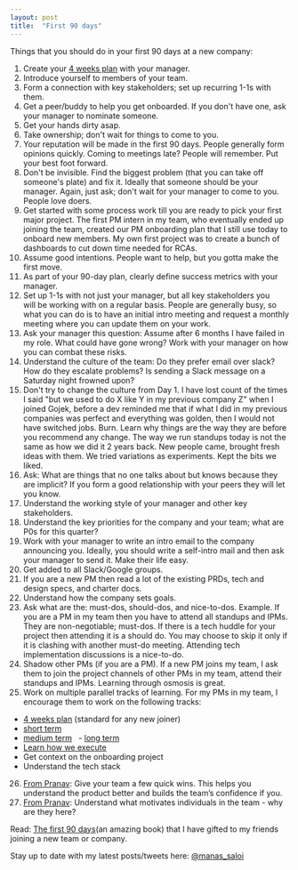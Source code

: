 ```yaml
---
layout: post
title:  "First 90 days"
---
```


Things that you should do in your first 90 days at a new company:

1. Create your [4 weeks plan](https://docs.google.com/spreadsheets/d/1nmiiI36JARS_xufVTbUOXQGtVYCHyNxg5zKhKmVCwlQ/edit?usp=sharing) with your manager.
2. Introduce yourself to members of your team.
3. Form a connection with key stakeholders; set up recurring 1-1s with them.
4. Get a peer/buddy to help you get onboarded. If you don't have one, ask your manager to nominate someone.
5. Get your hands dirty asap.
6. Take ownership; don't wait for things to come to you.
7. Your reputation will be made in the first 90 days. People generally form opinions quickly. Coming to meetings late? People will remember. Put your best foot forward. 
8. Don't be invisible. Find the biggest problem (that you can take off someone's plate) and fix it. Ideally that someone should be your manager. Again, just ask; don't wait for your manager to come to you. People love doers.
9. Get started with some process work till you are ready to pick your first major project. The first PM intern in my team, who eventually ended up joining the team, created our PM onboarding plan that I still use today to onboard new members. My own first project was to create a bunch of dashboards to cut down time needed for RCAs.
10. Assume good intentions. People want to help, but you gotta make the first move.
11. As part of your 90-day plan, clearly define success metrics with your manager.
12. Set up 1-1s with not just your manager, but all key stakeholders you will be working with on a regular basis. People are generally busy, so what you can do is to have an initial intro meeting and request a monthly meeting where you can update them on your work.
13. Ask your manager this question: Assume after 6 months I have failed in my role. What could have gone wrong? Work with your manager on how you can combat these risks.
14. Understand the culture of the team: Do they prefer email over slack? How do they escalate problems? Is sending a Slack message on a Saturday night frowned upon?
15. Don't try to change the culture from Day 1. I have lost count of the times I said "but we used to do X like Y in my previous company Z" when I joined Gojek, before a dev reminded me that if what I did in my previous companies was perfect and everything was golden, then I would not have switched jobs. Burn. Learn why things are the way they are before you recommend any change. The way we run standups today is not the same as how we did it 2 years back. New people came, brought fresh ideas with them. We tried variations as experiments. Kept the bits we liked.
16. Ask: What are things that no one talks about but knows because they are implicit? If you form a good relationship with your peers they will let you know.
17. Understand the working style of your manager and other key stakeholders.
18. Understand the key priorities for the company and your team; what are P0s for this quarter?
19. Work with your manager to write an intro email to the company announcing you. Ideally, you should write a self-intro mail and then ask your manager to send it. Make their life easy.
20. Get added to all Slack/Google groups.
21. If you are a new PM then read a lot of the existing PRDs, tech and design specs, and charter docs. 
22. Understand how the company sets goals.
23. Ask what are the: must-dos, should-dos, and nice-to-dos. Example. If you are a PM in my team then you have to attend all standups and IPMs. They are non-negotiable; must-dos. If there is a tech huddle for your project then attending it is a should do. You may choose to skip it only if it is clashing with another must-do meeting. Attending tech implementation discussions is a nice-to-do.
24. Shadow other PMs (if you are a PM). If a new PM joins my team, I ask them to join the project channels of other PMs in my team, attend their standups and IPMs. Learning through osmosis is great.
25. Work on multiple parallel tracks of learning. For my PMs in my team, I encourage them to work on the following tracks: 
  - [4 weeks plan](https://docs.google.com/spreadsheets/d/1nmiiI36JARS_xufVTbUOXQGtVYCHyNxg5zKhKmVCwlQ/edit?usp=sharing) (standard for any new joiner)  
  - [short term](https://manassaloi.com/2020/03/23/running-product-team.html)
  - [medium term](https://manassaloi.com/2020/03/23/running-product-team.html)
  - [long term](https://manassaloi.com/2020/03/23/running-product-team.html) 
  - [Learn how we execute](https://manassaloi.com/2020/04/26/rules-project-management.html)  
  - Get context on the onboarding project  
  - Understand the tech stack 
26. [From Pranav](https://twitter.com/pranavVersed): Give your team a few quick wins. This helps you understand the product better and builds the team’s confidence if you.
27. [From Pranav](https://twitter.com/pranavVersed): Understand what motivates individuals in the team - why are they here?

Read: [The first 90 days](https://www.goodreads.com/book/show/15824358-the-first-90-days)(an amazing book) that I have gifted to my friends joining a new team or company.

Stay up to date with my latest posts/tweets here: [@manas_saloi](http://twitter.com/manas_saloi)
